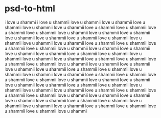 # psd-to-html
i love u shammi
i love u shammii love u shammii love u shammii love u shammii love u shammii love u shammii love u shammii love u shammii love u shammii love u shammii love u shammii love u shammii love u shammii love u shammii love u shammii love u shammii love u shammii love u shammii love u shammii love u shammii love u shammii love u shammii love u shammii love u shammii love u shammii love u shammii love u shammii love u shammii love u shammii love u shammii love u shammii love u shammii love u shammii love u shammii love u shammii love u shammii love u shammii love u shammii love u shammii love u shammii love u shammii love u shammii love u shammii love u shammii love u shammii love u shammii love u shammii love u shammii love u shammii love u shammii love u shammii love u shammii love u shammii love u shammii love u shammii love u shammii love u shammii love u shammii love u shammii love u shammii love u shammii love u shammii love u shammii love u shammii love u shammii love u shammii love u shammii love u shammii love u shammii love u shammii love u shammii love u shammii love u shammii love u shammii love u shammii love u shammii love u shammii love u shammii love u shammii love u shammii love u shammi
